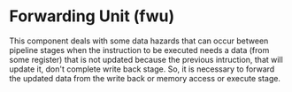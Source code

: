 # Forwarding Unit (fwu)

This component deals with some data hazards that can occur between pipeline stages when the instruction to be executed needs a data (from some register) that is not updated because the previous intruction, that will update it, don't complete write back stage. So, it is necessary to forward the updated data from the write back or memory access or execute stage.